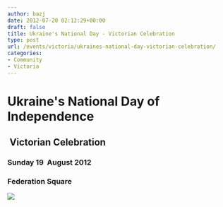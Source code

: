 ```yaml
---
author: bazj
date: 2012-07-20 02:12:29+00:00
draft: false
title: Ukraine's National Day - Victorian Celebration
type: post
url: /events/victoria/ukraines-national-day-victorian-celebration/
categories:
- Community
- Victoria
---
```


# Ukraine's National Day of Independence




##  Victorian Celebration




### Sunday 19  August 2012




### Federation Square




[![](http://www.ozeukes.com/wp-content/uploads/2012/07/Melbourne-Independence-Day-2012.jpg)
](http://www.ozeukes.com/wp-content/uploads/2012/07/Melbourne-Independence-Day-2012.jpg)
